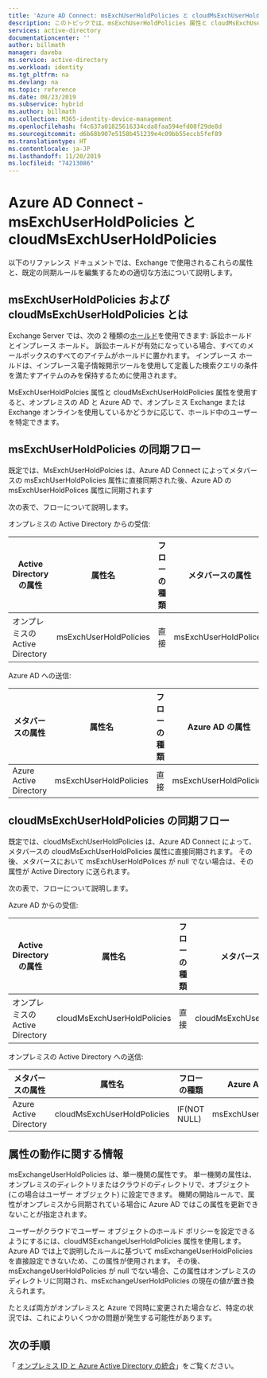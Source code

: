 ```yaml
---
title: 'Azure AD Connect: msExchUserHoldPolicies と cloudMsExchUserHoldPolicies | Microsoft Docs'
description: このトピックでは、msExchUserHoldPolicies 属性と cloudMsExchUserHoldPolicies 属性の動作について説明します
services: active-directory
documentationcenter: ''
author: billmath
manager: daveba
ms.service: active-directory
ms.workload: identity
ms.tgt_pltfrm: na
ms.devlang: na
ms.topic: reference
ms.date: 08/23/2019
ms.subservice: hybrid
ms.author: billmath
ms.collection: M365-identity-device-management
ms.openlocfilehash: f4c637a01825616334cda8faa594efd08f29de8d
ms.sourcegitcommit: d6b68b907e5158b451239e4c09bb55eccb5fef89
ms.translationtype: HT
ms.contentlocale: ja-JP
ms.lasthandoff: 11/20/2019
ms.locfileid: "74213086"
---
```

# <a name="azure-ad-connect---msexchuserholdpolicies-and-cloudmsexchuserholdpolicies"></a>Azure AD Connect - msExchUserHoldPolicies と cloudMsExchUserHoldPolicies
以下のリファレンス ドキュメントでは、Exchange で使用されるこれらの属性と、既定の同期ルールを編集するための適切な方法について説明します。

## <a name="what-are-msexchuserholdpolicies-and-cloudmsexchuserholdpolicies"></a>msExchUserHoldPolicies および cloudMsExchUserHoldPolicies とは
Exchange Server では、次の 2 種類の[ホールド](https://docs.microsoft.com/Exchange/policy-and-compliance/holds/holds?view=exchserver-2019)を使用できます: 訴訟ホールドとインプレース ホールド。 訴訟ホールドが有効になっている場合、すべてのメールボックスのすべてのアイテムがホールドに置かれます。  インプレース ホールドは、インプレース電子情報開示ツールを使用して定義した検索クエリの条件を満たすアイテムのみを保持するために使用されます。

MsExchUserHoldPolcies 属性と cloudMsExchUserHoldPolicies 属性を使用すると、オンプレミスの AD と Azure AD で、オンプレミス Exchange または Exchange オンラインを使用しているかどうかに応じて、ホールド中のユーザーを特定できます。

## <a name="msexchuserholdpolicies-synchronization-flow"></a>msExchUserHoldPolicies の同期フロー
既定では、MsExchUserHoldPolcies は、Azure AD Connect によってメタバースの msExchUserHoldPolicies 属性に直接同期された後、Azure AD の msExchUserHoldPolices 属性に同期されます

次の表で、フローについて説明します。

オンプレミスの Active Directory からの受信:

|Active Directory の属性|属性名|フローの種類|メタバースの属性|同期ルール|
|-----|-----|-----|-----|-----|
|オンプレミスの Active Directory|msExchUserHoldPolicies|直接|msExchUserHoldPolices|AD からの受信 - ユーザー Exchange|

Azure AD への送信:

|メタバースの属性|属性名|フローの種類|Azure AD の属性|同期ルール|
|-----|-----|-----|-----|-----|
|Azure Active Directory|msExchUserHoldPolicies|直接|msExchUserHoldPolicies|AAD への送信 – UserExchangeOnline|

## <a name="cloudmsexchuserholdpolicies-synchronization-flow"></a>cloudMsExchUserHoldPolicies の同期フロー
既定では、cloudMsExchUserHoldPolicies は、Azure AD Connect によって、メタバースの cloudMsExchUserHoldPolicies 属性に直接同期されます。 その後、メタバースにおいて msExchUserHoldPolices が null でない場合は、その属性が Active Directory に送られます。

次の表で、フローについて説明します。

Azure AD からの受信:

|Active Directory の属性|属性名|フローの種類|メタバースの属性|同期ルール|
|-----|-----|-----|-----|-----|
|オンプレミスの Active Directory|cloudMsExchUserHoldPolicies|直接|cloudMsExchUserHoldPolicies|AAD からの受信 - ユーザー Exchange|

オンプレミスの Active Directory への送信:

|メタバースの属性|属性名|フローの種類|Azure AD の属性|同期ルール|
|-----|-----|-----|-----|-----|
|Azure Active Directory|cloudMsExchUserHoldPolicies|IF(NOT NULL)|msExchUserHoldPolicies|AD への送信 – UserExchangeOnline|

## <a name="information-on-the-attribute-behavior"></a>属性の動作に関する情報
msExchangeUserHoldPolicies は、単一機関の属性です。  単一機関の属性は、オンプレミスのディレクトリまたはクラウドのディレクトリで、オブジェクト (この場合はユーザー オブジェクト) に設定できます。  機関の開始ルールで、属性がオンプレミスから同期されている場合に Azure AD ではこの属性を更新できないことが指定されます。

ユーザーがクラウドでユーザー オブジェクトのホールド ポリシーを設定できるようにするには、cloudMSExchangeUserHoldPolicies 属性を使用します。 Azure AD では上で説明したルールに基づいて msExchangeUserHoldPolicies を直接設定できないため、この属性が使用されます。  その後、msExchangeUserHoldPolicies が null でない場合、この属性はオンプレミスのディレクトリに同期され、msExchangeUserHoldPolicies の現在の値が置き換えられます。

たとえば両方がオンプレミスと Azure で同時に変更された場合など、特定の状況では、これによりいくつかの問題が発生する可能性があります。  

## <a name="next-steps"></a>次の手順
「 [オンプレミス ID と Azure Active Directory の統合](whatis-hybrid-identity.md)」をご覧ください。
